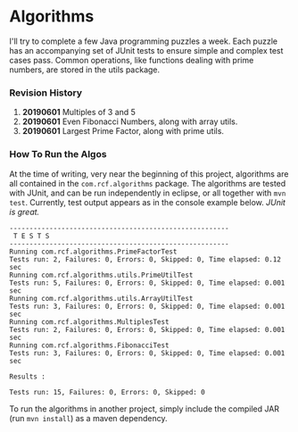 # Algorithms

I'll try to complete a few Java programming puzzles a week.
Each puzzle has an accompanying set of JUnit tests to ensure simple and complex test cases pass.
Common operations, like functions dealing with prime numbers, are stored in the utils package.

### Revision History

1. **20190601** Multiples of 3 and 5
1. **20190601** Even Fibonacci Numbers, along with array utils.
1. **20190601** Largest Prime Factor, along with prime utils.

### How To Run the Algos

At the time of writing, very near the beginning of this project, algorithms are all
contained in the `com.rcf.algorithms` package. The algorithms are tested with JUnit,
and can be run independently in eclipse, or all together with `mvn test`. Currently,
test output appears as in the console example below. *JUnit is great.*

```
-------------------------------------------------------
 T E S T S
-------------------------------------------------------
Running com.rcf.algorithms.PrimeFactorTest
Tests run: 2, Failures: 0, Errors: 0, Skipped: 0, Time elapsed: 0.12 sec
Running com.rcf.algorithms.utils.PrimeUtilTest
Tests run: 5, Failures: 0, Errors: 0, Skipped: 0, Time elapsed: 0.001 sec
Running com.rcf.algorithms.utils.ArrayUtilTest
Tests run: 3, Failures: 0, Errors: 0, Skipped: 0, Time elapsed: 0.001 sec
Running com.rcf.algorithms.MultiplesTest
Tests run: 2, Failures: 0, Errors: 0, Skipped: 0, Time elapsed: 0.001 sec
Running com.rcf.algorithms.FibonacciTest
Tests run: 3, Failures: 0, Errors: 0, Skipped: 0, Time elapsed: 0.001 sec

Results :

Tests run: 15, Failures: 0, Errors: 0, Skipped: 0
```

To run the algorithms in another project, simply include the compiled 
JAR (run `mvn install`) as a maven dependency.